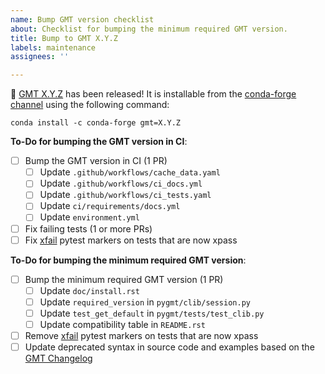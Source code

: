 ```yaml
---
name: Bump GMT version checklist
about: Checklist for bumping the minimum required GMT version.
title: Bump to GMT X.Y.Z
labels: maintenance
assignees: ''

---
```


:tada: [GMT X.Y.Z](https://github.com/GenericMappingTools/gmt/releases/tag/X.Y.Z) has been released! It is installable from the
[conda-forge channel](https://anaconda.org/conda-forge/gmt/files) using the following command:

`conda install -c conda-forge gmt=X.Y.Z`

<!-- Please add specific checklist items for the tests, xfail pytest markers, and deprecated syntax that need to be updated. -->

**To-Do for bumping the GMT version in CI**:

- [ ] Bump the GMT version in CI (1 PR)
  - [ ] Update `.github/workflows/cache_data.yaml`
  - [ ] Update `.github/workflows/ci_docs.yml`
  - [ ] Update `.github/workflows/ci_tests.yaml`
  - [ ] Update `ci/requirements/docs.yml`
  - [ ] Update `environment.yml`
- [ ] Fix failing tests (1 or more PRs)
- [ ] Fix [xfail](https://docs.pytest.org/en/stable/skipping.html#xfail-mark-test-functions-as-expected-to-fail) pytest markers on tests that are now xpass

**To-Do for bumping the minimum required GMT version**:

- [ ] Bump the minimum required GMT version (1 PR)
  - [ ] Update `doc/install.rst`
  - [ ] Update `required_version` in `pygmt/clib/session.py`
  - [ ] Update `test_get_default` in `pygmt/tests/test_clib.py`
  - [ ] Update compatibility table in `README.rst`
- [ ] Remove [xfail](https://docs.pytest.org/en/stable/skipping.html#xfail-mark-test-functions-as-expected-to-fail) pytest markers on tests that are now xpass
- [ ] Update deprecated syntax in source code and examples based on the [GMT Changelog](https://docs.generic-mapping-tools.org/latest/changes.html)
